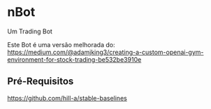 # nBot
Um Trading Bot

Este Bot é uma versão melhorada do: https://medium.com/@adamjking3/creating-a-custom-openai-gym-environment-for-stock-trading-be532be3910e

## Pré-Requisitos
https://github.com/hill-a/stable-baselines
